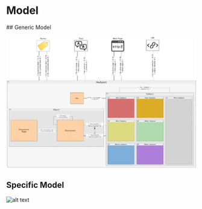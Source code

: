 # Model

## Generic Model

![alt text](1-Conception/3-Semantic/2-Model/GenericModel.png)

## Specific Model

![alt text](https://github.com/assemblee-virtuelle/pair/blob/master/1-Conception/3-Semantic/2-Model/SpecificModel.png)
